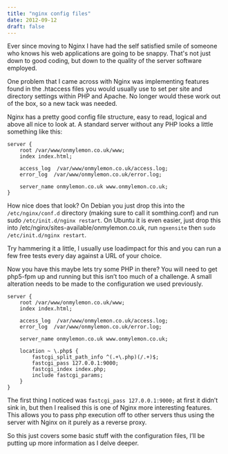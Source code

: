 ```yaml
---
title: "nginx config files"
date: 2012-09-12
draft: false
---
```



Ever since moving to Nginx I have had the self satisfied smile of someone who 
knows his web applications are going to be snappy. That's not just down to good 
coding, but down to the quality of the server software employed.

One problem that I came across with Nginx was implementing features found in the
.htaccess files you would usually use to set per site and directory settings 
within PHP and Apache. No longer would these work out of the box, so a new tack 
was needed.

Nginx has a pretty good config file structure, easy to read, logical and above 
all nice to look at. A standard server without any PHP looks a little something 
like this:

```nginx
server { 	
    root /var/www/onmylemon.co.uk/www; 	
    index index.html;

    access_log  /var/www/onmylemon.co.uk/access.log;
    error_log  /var/www/onmylemon.co.uk/error.log;

    server_name onmylemon.co.uk www.onmylemon.co.uk;
}
```

How nice does that look? On Debian you just drop this into the 
`/etc/nginx/conf.d` directory (making sure to call it somthing.conf) and run 
sudo `/etc/init.d/nginx restart`. On Ubuntu it is even easier, just drop this 
into /etc/nginx/sites-available/onmylemon.co.uk, run `ngxensite` then 
`sudo /etc/init.d/nginx restart`.

Try hammering it a little, I usually use loadimpact for this and you can run a 
few free tests every day against a URL of your choice.

Now you have this maybe lets try some PHP in there? You will need to get 
php5-fpm up and running but this isn’t too much of a challenge. A small 
alteration needs to be made to the configuration we used previously.

```nginx
server { 	
    root /var/www/onmylemon.co.uk/www; 	
    index index.html;

    access_log  /var/www/onmylemon.co.uk/access.log;
    error_log  /var/www/onmylemon.co.uk/error.log;

    server_name onmylemon.co.uk www.onmylemon.co.uk;

    location ~ \.php$ {
        fastcgi_split_path_info ^(.+\.php)(/.+)$;
        fastcgi_pass 127.0.0.1:9000;
        fastcgi_index index.php;
        include fastcgi_params;
    }
}
```

The first thing I noticed was `fastcgi_pass 127.0.0.1:9000;` at first it didn’t 
sink in, but then I realised this is one of Nginx more interesting features. 
This allows you to pass php execution off to other servers thus using the server 
with Nginx on it purely as a reverse proxy.

So this just covers some basic stuff with the configuration files, I’ll be 
putting up more information as I delve deeper.
